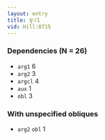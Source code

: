 ```yaml
---
layout: entry
title: ལྟ་√1
vid: Hill:0715
---
```

### Dependencies (N = 26)
* `arg1` 6
* `arg2` 3
* `argcl` 4
* `aux` 1
* `obl` 3


### With unspecified obliques
* `arg2` `obl` 1
